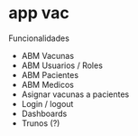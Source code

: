 # app vac

Funcionalidades
* ABM Vacunas
* ABM Usuarios / Roles
* ABM Pacientes 
* ABM Medicos 
* Asignar vacunas a pacientes
* Login / logout
* Dashboards
* Trunos (?)